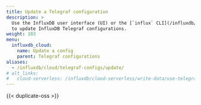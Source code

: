 ```yaml
---
title: Update a Telegraf configuration
description: >
  Use the InfluxDB user interface (UI) or the [`influx` CLI](/influxdb/cloud/reference/cli/influx/)
  to update InfluxDB Telegraf configurations.
weight: 103
menu:
  influxdb_cloud:
    name: Update a config
    parent: Telegraf configurations
aliases:
  - /influxdb/cloud/telegraf-configs/update/
# alt_links:
#   cloud-serverless: /influxdb/cloud-serverless/write-data/use-telegraf/telegraf-configs/update/
---
```


{{< duplicate-oss >}}
